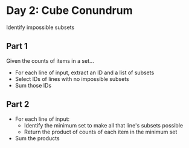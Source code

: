 # Day 2: Cube Conundrum

Identify impossible subsets

## Part 1

Given the counts of items in a set...

* For each line of input, extract an ID and a list of subsets
* Select IDs of lines with no impossible subsets
* Sum those IDs

## Part 2

* For each line of input:
  - Identify the minimum set to make all that line's subsets possible
  - Return the product of counts of each item in the minimum set
* Sum the products
